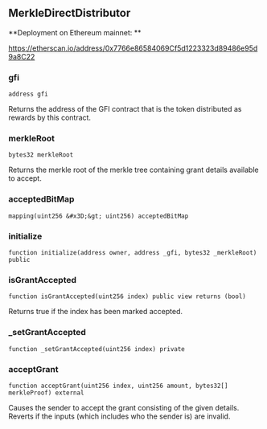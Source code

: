 ## MerkleDirectDistributor

**Deployment on Ethereum mainnet: **

https://etherscan.io/address/0x7766e86584069Cf5d1223323d89486e95d9a8C22

### gfi

```solidity
address gfi
```

Returns the address of the GFI contract that is the token distributed as rewards by
  this contract.

### merkleRoot

```solidity
bytes32 merkleRoot
```

Returns the merkle root of the merkle tree containing grant details available to accept.

### acceptedBitMap

```solidity
mapping(uint256 &#x3D;&gt; uint256) acceptedBitMap
```

### initialize

```solidity
function initialize(address owner, address _gfi, bytes32 _merkleRoot) public
```

### isGrantAccepted

```solidity
function isGrantAccepted(uint256 index) public view returns (bool)
```

Returns true if the index has been marked accepted.

### _setGrantAccepted

```solidity
function _setGrantAccepted(uint256 index) private
```

### acceptGrant

```solidity
function acceptGrant(uint256 index, uint256 amount, bytes32[] merkleProof) external
```

Causes the sender to accept the grant consisting of the given details. Reverts if
the inputs (which includes who the sender is) are invalid.

